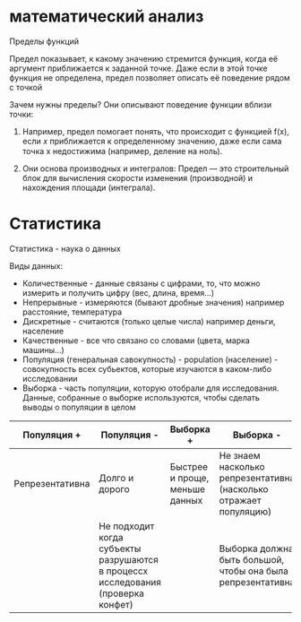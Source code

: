 # математический анализ

Пределы функций

Предел показывает, к какому значению стремится функция, когда её аргумент приближается к заданной точке. Даже если в этой точке функция не определена, предел позволяет описать её поведение рядом с точкой

Зачем нужны пределы?
Они описывают поведение функции вблизи точки:
1. Например, предел помогает понять, что происходит с функцией 
 f(x), если 𝑥 приближается к определенному значению, даже если сама точка x недостижима (например, деление на ноль).

2. Они основа производных и интегралов:
Предел — это строительный блок для вычисления скорости изменения (производной) и нахождения площади (интеграла).

# Статистика

Статистика - наука о данных

Виды данных:
- Количественные - данные связаны с цифрами, то, что можно измерить и получить цифру (вес, длина, время...)
 - Непрерывные - измеряются (бывают дробные значения) например расстояние, температура
 - Дискретные - считаются (только целые числа) например деньги, население
- Качественные - все что связано со словами (цвета, марка машины...)
- Популяция (генеральная савокупность) - population (население) - совокупность всех субьектов, которые изучаются в каком-либо исследовании
- Выборка - часть популяции, которую отобрали для исследования. Данные, собранные о выборке используются, чтобы сделать выводы о популяции в целом

| Популяция + | Популяция - | Выборка + | Выборка - |
| - | - | - | - |
| Репрезентативна | Долго и дорого| Быстрее и проще, меньше данных | Не знаем насколько репрезентативна (насколько отражает популяцию) |
| | Не подходит когда субъекты разрушаются в процессх исследования (проверка конфет) ||Выборка должна быть большой, чтобы она была репрезентативна |
